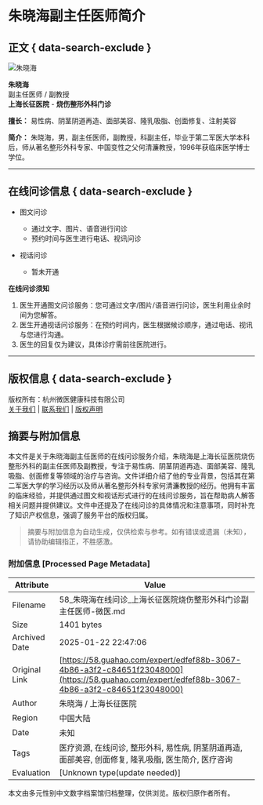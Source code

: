# 朱晓海副主任医师简介

## 正文 { data-search-exclude }


![朱晓海](https://kano.guahao.com/Ib6691838724_image140.jpg?timestamp=1657676953669)

**朱晓海**  
副主任医师 / 副教授  
**上海长征医院** - **烧伤整形外科门诊**

**擅长：** 易性病、阴茎阴道再造、面部美容、隆乳吸脂、创面修复、注射美容

**简介：** 朱晓海，男，副主任医师，副教授，科副主任，毕业于第二军医大学本科后，师从著名整形外科专家、中国变性之父何清濂教授，1996年获临床医学博士学位。

---

## 在线问诊信息 { data-search-exclude }

- 图文问诊
  - 通过文字、图片、语音进行问诊
  - 预约时间与医生进行电话、视讯问诊
  
- 视话问诊
  - 暂未开通

**在线问诊须知**

1. 医生开通图文问诊服务：您可通过文字/图片/语音进行问诊，医生利用业余时间为您解答。
2. 医生开通视话问诊服务：在预约时间内，医生根据候诊顺序，通过电话、视讯与您进行沟通。
3. 医生的回复仅为建议，具体诊疗需前往医院进行。

---

## 版权信息 { data-search-exclude }

版权所有：杭州微医健康科技有限公司  
[关于我们](https://www.wedoctor.com/about) | [联系我们](https://www.wedoctor.com/contact) | [版权声明](https://www.wedoctor.com/statement)
<!-- tcd_original_link https://58.guahao.com/expert/edfef88b-3067-4b86-a3f2-c84651f23048000 -->


## 摘要与附加信息

<!-- tcd_abstract -->
本文件是关于朱晓海副主任医师的在线问诊服务介绍，朱晓海是上海长征医院烧伤整形外科的副主任医师及副教授，专注于易性病、阴茎阴道再造、面部美容、隆乳吸脂、创面修复等领域的治疗与咨询。文件详细介绍了他的专业背景，包括其在第二军医大学的学习经历以及师从著名整形外科专家何清濂教授的经历。他拥有丰富的临床经验，并提供通过图文和视话形式进行的在线问诊服务，旨在帮助病人解答相关问题并提供建议。文件中还提及了在线问诊的具体情况和注意事项，同时补充了知识产权信息，强调了服务平台的版权归属。
<!-- tcd_abstract_end -->

> 摘要与附加信息为自动生成，仅供检索与参考。如有错误或遗漏（未知），请协助编辑指正，不胜感激。

### 附加信息 [Processed Page Metadata]

| Attribute       | Value                                  |
|-----------------|----------------------------------------|
| Filename        | 58_朱晓海在线问诊_上海长征医院烧伤整形外科门诊副主任医师-微医.md                             |
| Size            | 1401 bytes                           |
| Archived Date   | 2025-01-22 22:47:06                             |
| Original Link   | [https://58.guahao.com/expert/edfef88b-3067-4b86-a3f2-c84651f23048000](https://58.guahao.com/expert/edfef88b-3067-4b86-a3f2-c84651f23048000)                       |
| Author          | 朱晓海 / 上海长征医院                               |
| Region          | 中国大陆                               |
| Date            | 未知                                 |
| Tags            | 医疗资源, 在线问诊, 整形外科, 易性病, 阴茎阴道再造, 面部美容, 创面修复, 隆乳吸脂, 医生简介, 医疗咨询                                 |
| Evaluation            | [Unknown type(update needed)]                                 |
<!-- tcd_table_end -->

本文由多元性别中文数字档案馆归档整理，仅供浏览。版权归原作者所有。
